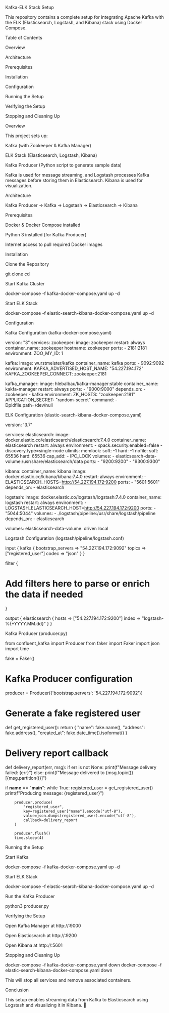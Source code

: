Kafka-ELK Stack Setup

This repository contains a complete setup for integrating Apache Kafka with the ELK (Elasticsearch, Logstash, and Kibana) stack using Docker Compose.

Table of Contents

Overview

Architecture

Prerequisites

Installation

Configuration

Running the Setup

Verifying the Setup

Stopping and Cleaning Up

Overview

This project sets up:

Kafka (with Zookeeper & Kafka Manager)

ELK Stack (Elasticsearch, Logstash, Kibana)

Kafka Producer (Python script to generate sample data)

Kafka is used for message streaming, and Logstash processes Kafka messages before storing them in Elasticsearch. Kibana is used for visualization.

Architecture

Kafka Producer → Kafka → Logstash → Elasticsearch → Kibana

Prerequisites

Docker & Docker Compose installed

Python 3 installed (for Kafka Producer)

Internet access to pull required Docker images

Installation

Clone the Repository

git clone <repo-url>
cd <repo-directory>

Start Kafka Cluster

docker-compose -f kafka-docker-compose.yaml up -d

Start ELK Stack

docker-compose -f elastic-search-kibana-docker-compose.yaml up -d

Configuration

Kafka Configuration (kafka-docker-compose.yaml)

version: "3"
services:
  zookeeper:
    image: zookeeper
    restart: always
    container_name: zookeeper
    hostname: zookeeper
    ports:
      - 2181:2181
    environment:
      ZOO_MY_ID: 1

  kafka:
    image: wurstmeister/kafka
    container_name: kafka
    ports:
      - 9092:9092
    environment:
      KAFKA_ADVERTISED_HOST_NAME: "54.227.194.172"
      KAFKA_ZOOKEEPER_CONNECT: zookeeper:2181

  kafka_manager:
    image: hlebalbau/kafka-manager:stable
    container_name: kakfa-manager
    restart: always
    ports:
      - "9000:9000"
    depends_on:
      - zookeeper
      - kafka
    environment:
      ZK_HOSTS: "zookeeper:2181"
      APPLICATION_SECRET: "random-secret"
      command: -Dpidfile.path=/dev/null

ELK Configuration (elastic-search-kibana-docker-compose.yaml)

version: '3.7'

services:
  elasticsearch:
    image: docker.elastic.co/elasticsearch/elasticsearch:7.4.0
    container_name: elasticsearch
    restart: always
    environment:
      - xpack.security.enabled=false
      - discovery.type=single-node
    ulimits:
      memlock:
        soft: -1
        hard: -1
      nofile:
        soft: 65536
        hard: 65536
    cap_add:
      - IPC_LOCK
    volumes:
      - elasticsearch-data-volume:/usr/share/elasticsearch/data
    ports:
      - "9200:9200"
      - "9300:9300"

  kibana:
    container_name: kibana
    image: docker.elastic.co/kibana/kibana:7.4.0
    restart: always
    environment:
      - ELASTICSEARCH_HOSTS=http://54.227.194.172:9200
    ports:
      - "5601:5601"
    depends_on:
      - elasticsearch

  logstash:
    image: docker.elastic.co/logstash/logstash:7.4.0
    container_name: logstash
    restart: always
    environment:
      - LOGSTASH_ELASTICSEARCH_HOST=http://54.227.194.172:9200
    ports:
      - "5044:5044"
    volumes:
      - ./logstash/pipeline:/usr/share/logstash/pipeline
    depends_on:
      - elasticsearch

volumes:
  elasticsearch-data-volume:
    driver: local

Logstash Configuration (logstash/pipeline/logstash.conf)

input {
  kafka {
    bootstrap_servers => "54.227.194.172:9092"
    topics => ["registered_user"]
    codec => "json"
  }
}

filter {
  # Add filters here to parse or enrich the data if needed
}

output {
  elasticsearch {
    hosts => ["54.227.194.172:9200"]
    index => "logstash-%{+YYYY.MM.dd}"
  }
}

Kafka Producer (producer.py)

from confluent_kafka import Producer
from faker import Faker
import json
import time

fake = Faker()

# Kafka Producer configuration
producer = Producer({'bootstrap.servers': '54.227.194.172:9092'})

# Generate a fake registered user
def get_registered_user():
    return {
        "name": fake.name(),
        "address": fake.address(),
        "created_at": fake.date_time().isoformat()
    }

# Delivery report callback
def delivery_report(err, msg):
    if err is not None:
        print(f"Message delivery failed: {err}")
    else:
        print(f"Message delivered to {msg.topic()} [{msg.partition()}]")

if __name__ == "__main__":
    while True:
        registered_user = get_registered_user()
        print(f"Producing message: {registered_user}")

        producer.produce(
            "registered_user",
            key=registered_user["name"].encode("utf-8"),
            value=json.dumps(registered_user).encode("utf-8"),
            callback=delivery_report
        )

        producer.flush()
        time.sleep(4)

Running the Setup

Start Kafka

docker-compose -f kafka-docker-compose.yaml up -d

Start ELK Stack

docker-compose -f elastic-search-kibana-docker-compose.yaml up -d

Run the Kafka Producer

python3 producer.py

Verifying the Setup

Open Kafka Manager at http://<server-ip>:9000

Open Elasticsearch at http://<server-ip>:9200

Open Kibana at http://<server-ip>:5601

Stopping and Cleaning Up

docker-compose -f kafka-docker-compose.yaml down
docker-compose -f elastic-search-kibana-docker-compose.yaml down

This will stop all services and remove associated containers.

Conclusion

This setup enables streaming data from Kafka to Elasticsearch using Logstash and visualizing it in Kibana. 🚀

